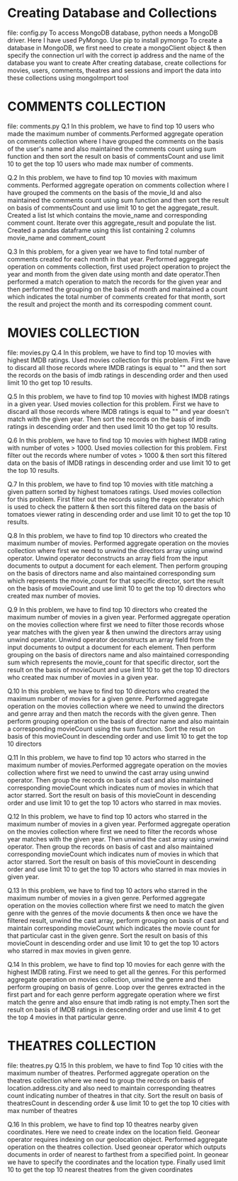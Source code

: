 # Creating Database and Collections
file: config.py
To access MongoDB database, python needs a MongoDB driver. Here I have used PyMongo.
Use pip to install pymongo
To create a database in MongoDB, we first need to create a mongoClient object & then specify the connection url with the correct ip address and the name of the database you want to create
After creating database, create collections for movies, users, comments, theatres and sessions and import the data into these collections using mongoImport tool


# COMMENTS COLLECTION
file: comments.py
Q.1 In this problem, we have to find top 10 users who made the maximum number of comments.Performed aggregate operation on comments collection where I have grouped the comments on the basis of the user's name and also maintained the comments count using sum function and then sort the result on basis of commentsCount and use limit 10 to get the top 10 users who made max number of comments.

Q.2 In this problem, we have to find top 10 movies with maximum comments. Performed aggregate operation on comments collection where I have grouped the comments on the basis of the movie_Id and also maintained the comments count using sum function and then sort the result on basis of commentsCount and use limit 10 to get the aggregate_result. Created a list lst which contains the movie_name and corresponding comment count. Iterate over this aggregate_result and populate the list. Created a pandas dataframe using this list containing 2 columns movie_name and comment_count

Q.3 In this problem, for a given year we have to find total number of comments created for each month in that year. Performed aggregate operation on comments collection, first used project operation to project the year and month from the given date using month and date operator.Then performed a match operation to match the records for the given year and then performed the grouping on the basis of month and maintained a count which indicates the total number of comments created for that month, sort the result and project the month and its correspoding comment count.


# MOVIES COLLECTION
file: movies.py
Q.4 In this problem, we have to find top 10 movies with highest IMDB ratings. Used movies collection for this problem. First we have to discard all those records where IMDB ratings is equal to "" and then sort the records on the basis of imdb ratings in descending order and then used limit 10 tho get top 10 results.

Q.5 In this problem, we have to find top 10 movies with highest IMDB ratings in a given year. Used movies collection for this problem. First we have to discard all those records where IMDB ratings is equal to "" and year doesn't match with the given year. Then sort the records on the basis of imdb ratings in descending order and then used limit 10 tho get top 10 results.

Q.6 In this problem, we have to find top 10 movies with highest IMDB rating with number of votes > 1000. Used movies collection for this problem. First filter out the records where number of votes > 1000 & then sort this filtered data on the basis of IMDB ratings in descending order and use limit 10 to get the top 10 results.

Q.7 In this problem, we have to find top 10 movies with title matching a given pattern sorted by highest tomatoes ratings. Used movies collection for this problem. First filter out the records using the regex operator which is used to check the pattern & then sort this filtered data on the basis of tomatoes viewer rating in descending order and use limit 10 to get the top 10 results.

Q.8 In this problem, we have to find top 10 directors who created the maximum number of movies. Performed aggregate operation on the movies collection where first we need to unwind the directors array using unwind operator. Unwind operator deconstructs an array field from the input documents to output a document for each element. Then perform grouping on the basis of directors name and also maintained corresponding sum which represents the movie_count for that specific director, sort the result on the basis of movieCount and use limit 10 to get the top 10 directors who created max number of movies.

Q.9 In this problem, we have to find top 10 directors who created the maximum number of movies in a given year. Performed aggregate operation on the movies collection where first we need to filter those records whose year matches with the given year & then unwind the directors array using unwind operator. Unwind operator deconstructs an array field from the input documents to output a document for each element. Then perform grouping on the basis of directors name and also maintained corresponding sum which represents the movie_count for that specific director, sort the result on the basis of movieCount and use limit 10 to get the top 10 directors who created max number of movies in a given year.

Q.10 In this problem, we have to find top 10 directors who created the maximum number of movies for a given genre. Performed aggregate operation on the movies collection where we need to unwind the directors and genre array and then match the records with the given genre. Then perform grouping operation on the basis of director name and also maintain a corresponding movieCount using the sum function. Sort the result on basis of this movieCount in descending order and use limit 10 to get the top 10 directors

Q.11 In this problem, we have to find top 10 actors who starred in the maximum number of movies.Performed aggregate operation on the movies collection where first we need to unwind the cast array using unwind operator. Then group the records on basis of cast and also maintained corresponding movieCount which indicates num of movies in which that actor starred. Sort the result on basis of this movieCount in descending order and use limit 10 to get the top 10 actors who starred in max movies.

Q.12 In this problem, we have to find top 10 actors who starred in the maximum number of movies in a given year. Performed aggregate operation on the movies collection where first we need to filter the records whose year matches with the given year. Then unwind the cast array using unwind operator. Then group the records on basis of cast and also maintained corresponding movieCount which indicates num of movies in which that actor starred. Sort the result on basis of this movieCount in descending order and use limit 10 to get the top 10 actors who starred in max movies in given year.

Q.13 In this problem, we have to find top 10 actors who starred in the maximum number of movies in a given genre. Performed aggregate operation on the movies collection where first we need to match the given genre with the genres of the movie documents & then once we have the filtered result, unwind the cast array, perform grouping on basis of cast and maintain corresponding movieCount which indicates the movie count for that particular cast in the given genre. Sort the result on basis of this movieCount in descending order and use limit 10 to get the top 10 actors who starred in max movies in given genre.

Q.14 In this problem, we have to find top 10 movies for each genre with the highest IMDB rating. First we need to get all the genres. For this performed aggregate operation on movies collection, unwind the genre and then perform grouping on basis of genre. Loop over the genres extracted in the first part and for each genre perform aggregate operation where we first match the genre and also ensure that imdb rating is not empty.Then sort the result on basis of IMDB ratings in descending order and use limit 4 to get the top 4 movies in that particular genre. 

# THEATRES COLLECTION
file: theatres.py
Q.15 In this problem, we have to find Top 10 cities with the maximum number of theatres. Performed aggregate operation on the theatres collection where we need to group the records on basis of location.address.city and also need to maintain corresponding theatres count indicating number of theatres in that city. Sort the result on basis of theatresCount in descending order & use limit 10 to get the top 10 cities with max number of theatres

Q.16 In this problem, we have to find top 10 theatres nearby given coordinates. Here we need to create index on the location field. Geonear operator requires indexing on our geolocation object. Performed aggregate operation on the theatres collection. Used geonear operator which outputs documents in order of nearest to farthest from a specified point. In geonear we have to specify the coordinates and the location type. Finally used limit 10 to get the top 10 nearest theatres from the given coordinates






 




